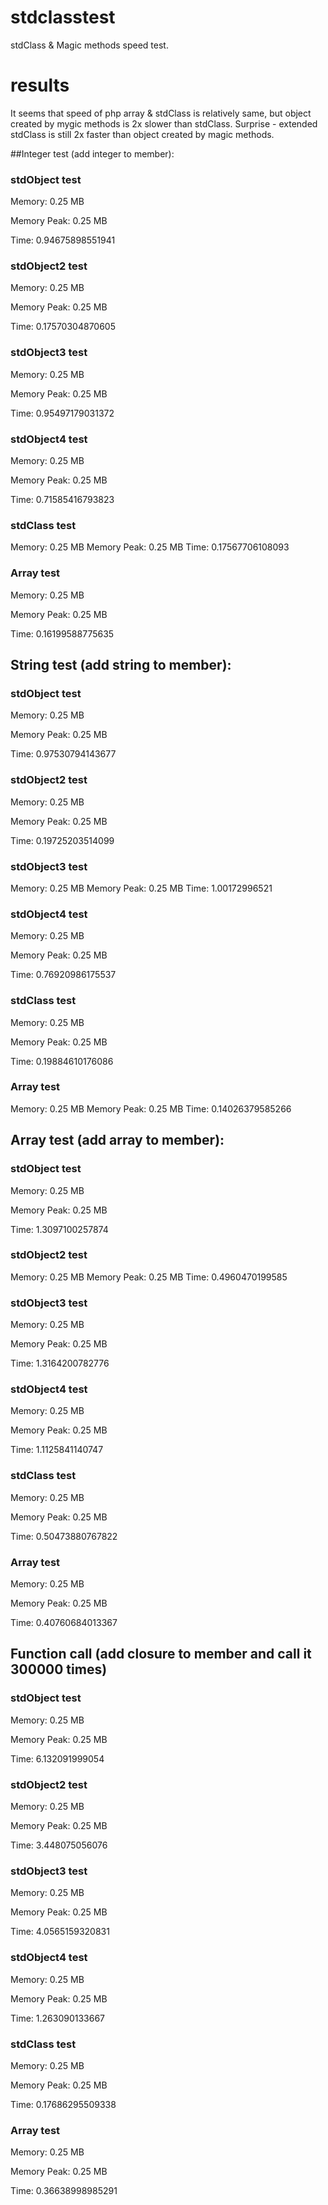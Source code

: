 # stdclasstest
stdClass &amp; Magic methods speed test.

# results
It seems that speed of php array & stdClass is relatively same, but object created by mygic methods is 2x slower than stdClass. Surprise - extended stdClass is still 2x faster than object created by magic methods.

##Integer test (add integer to member): 

### stdObject test

Memory: 0.25 MB

Memory Peak: 0.25 MB

Time: 0.94675898551941

### stdObject2 test

Memory: 0.25 MB

Memory Peak: 0.25 MB

Time: 0.17570304870605

### stdObject3 test

Memory: 0.25 MB

Memory Peak: 0.25 MB

Time: 0.95497179031372

### stdObject4 test

Memory: 0.25 MB

Memory Peak: 0.25 MB

Time: 0.71585416793823

### stdClass test
Memory: 0.25 MB
Memory Peak: 0.25 MB
Time: 0.17567706108093

### Array test

Memory: 0.25 MB

Memory Peak: 0.25 MB

Time: 0.16199588775635


## String test (add string to member):

### stdObject test

Memory: 0.25 MB

Memory Peak: 0.25 MB

Time: 0.97530794143677

### stdObject2 test

Memory: 0.25 MB

Memory Peak: 0.25 MB

Time: 0.19725203514099

### stdObject3 test
Memory: 0.25 MB
Memory Peak: 0.25 MB
Time: 1.00172996521

### stdObject4 test

Memory: 0.25 MB

Memory Peak: 0.25 MB

Time: 0.76920986175537

### stdClass test

Memory: 0.25 MB

Memory Peak: 0.25 MB

Time: 0.19884610176086

### Array test
Memory: 0.25 MB
Memory Peak: 0.25 MB
Time: 0.14026379585266


## Array test (add array to member):

### stdObject test

Memory: 0.25 MB

Memory Peak: 0.25 MB

Time: 1.3097100257874

### stdObject2 test
Memory: 0.25 MB
Memory Peak: 0.25 MB
Time: 0.4960470199585

### stdObject3 test

Memory: 0.25 MB

Memory Peak: 0.25 MB

Time: 1.3164200782776

### stdObject4 test

Memory: 0.25 MB

Memory Peak: 0.25 MB

Time: 1.1125841140747

### stdClass test

Memory: 0.25 MB

Memory Peak: 0.25 MB

Time: 0.50473880767822

### Array test

Memory: 0.25 MB

Memory Peak: 0.25 MB

Time: 0.40760684013367


## Function call (add closure to member and call it 300000 times)

### stdObject test

Memory: 0.25 MB

Memory Peak: 0.25 MB

Time: 6.132091999054

### stdObject2 test

Memory: 0.25 MB

Memory Peak: 0.25 MB

Time: 3.448075056076

### stdObject3 test

Memory: 0.25 MB

Memory Peak: 0.25 MB

Time: 4.0565159320831

### stdObject4 test

Memory: 0.25 MB

Memory Peak: 0.25 MB

Time: 1.263090133667

### stdClass test

Memory: 0.25 MB

Memory Peak: 0.25 MB

Time: 0.17686295509338

### Array test

Memory: 0.25 MB

Memory Peak: 0.25 MB

Time: 0.36638998985291

